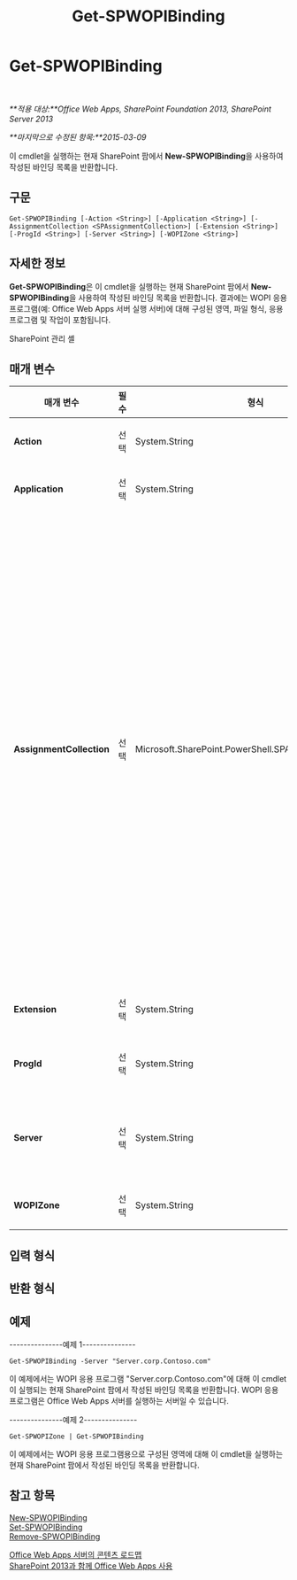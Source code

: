 ﻿---
title: Get-SPWOPIBinding
TOCTitle: Get-SPWOPIBinding
ms:assetid: b757301b-f6c5-43a5-a8ca-2ef33ede0ae8
ms:mtpsurl: https://technet.microsoft.com/ko-kr/library/JJ219450(v=office.15)
ms:contentKeyID: 49643423
ms.date: 12/19/2017
mtps_version: v=office.15
ms.translationtype: HT
---

# Get-SPWOPIBinding

 

_**적용 대상:**Office Web Apps, SharePoint Foundation 2013, SharePoint Server 2013_

_**마지막으로 수정된 항목:**2015-03-09_

이 cmdlet을 실행하는 현재 SharePoint 팜에서 **New-SPWOPIBinding**을 사용하여 작성된 바인딩 목록을 반환합니다.

## 구문

    Get-SPWOPIBinding [-Action <String>] [-Application <String>] [-AssignmentCollection <SPAssignmentCollection>] [-Extension <String>] [-ProgId <String>] [-Server <String>] [-WOPIZone <String>]

## 자세한 정보

**Get-SPWOPIBinding**은 이 cmdlet을 실행하는 현재 SharePoint 팜에서 **New-SPWOPIBinding**을 사용하여 작성된 바인딩 목록을 반환합니다. 결과에는 WOPI 응용 프로그램(예: Office Web Apps 서버 실행 서버)에 대해 구성된 영역, 파일 형식, 응용 프로그램 및 작업이 포함됩니다.

SharePoint 관리 셸

## 매개 변수


<table>
<colgroup>
<col style="width: 25%" />
<col style="width: 25%" />
<col style="width: 25%" />
<col style="width: 25%" />
</colgroup>
<thead>
<tr class="header">
<th>매개 변수</th>
<th>필수</th>
<th>형식</th>
<th>설명</th>
</tr>
</thead>
<tbody>
<tr class="odd">
<td><p><strong>Action</strong></p></td>
<td><p>선택</p></td>
<td><p>System.String</p></td>
<td><p>바인딩을 반환할 작업을 지정합니다.</p></td>
</tr>
<tr class="even">
<td><p><strong>Application</strong></p></td>
<td><p>선택</p></td>
<td><p>System.String</p></td>
<td><p>바인딩을 반환할 응용 프로그램을 지정합니다.</p></td>
</tr>
<tr class="odd">
<td><p><strong>AssignmentCollection</strong></p></td>
<td><p>선택</p></td>
<td><p>Microsoft.SharePoint.PowerShell.SPAssignmentCollection</p></td>
<td><p>올바른 삭제를 위해 개체를 관리합니다. <strong>SPWeb</strong> 또는 <strong>SPSite</strong>와 같은 개체를 사용하는 경우 많은 양의 메모리를 사용할 수 있으며, Windows PowerShell 스크립트에서 이러한 개체를 사용하려면 올바른 메모리 관리가 필요합니다. <strong>SPAssignment</strong> 개체를 사용하면 개체를 하나의 변수에 지정하고 해당 개체가 필요한 시기가 지나면 개체를 삭제하여 메모리를 확보할 수 있습니다. <strong>SPWeb</strong>, <strong>SPSite</strong> 또는 <strong>SPSiteAdministration</strong> 개체를 사용하는 경우 지정 컬렉션 또는 <strong>Global</strong> 매개 변수가 사용되지 않으면 해당 개체가 자동으로 삭제됩니다.</p>
<div class="alert">

> [!NOTE]
> <STRONG>Global</STRONG> 매개 변수가 사용되는 경우 모든 개체가 전역 저장소에 포함됩니다. 개체가 즉시 사용되지 않거나 <STRONG>Stop-SPAssignment</STRONG> 명령을 사용하여 삭제되지 않는 경우 메모리 부족 시나리오가 발생할 수 있습니다.


</div></td>
</tr>
<tr class="even">
<td><p><strong>Extension</strong></p></td>
<td><p>선택</p></td>
<td><p>System.String</p></td>
<td><p>바인딩을 반환할 파일 이름 확장명을 지정합니다.</p></td>
</tr>
<tr class="odd">
<td><p><strong>ProgId</strong></p></td>
<td><p>선택</p></td>
<td><p>System.String</p></td>
<td><p>바인딩을 반환할 응용 프로그램의 ProgID(프로그래밍 ID)를 지정합니다.</p></td>
</tr>
<tr class="even">
<td><p><strong>Server</strong></p></td>
<td><p>선택</p></td>
<td><p>System.String</p></td>
<td><p>바인딩을 반환할 WOPI 응용 프로그램(예: Office Web Apps 서버 실행 서버)의 이름을 지정합니다.</p></td>
</tr>
<tr class="odd">
<td><p><strong>WOPIZone</strong></p></td>
<td><p>선택</p></td>
<td><p>System.String</p></td>
<td><p>바인딩을 반환할 영역을 지정합니다.</p></td>
</tr>
</tbody>
</table>


## 입력 형식

## 반환 형식

## 예제

\---------------예제 1---------------

    Get-SPWOPIBinding -Server "Server.corp.Contoso.com"

이 예제에서는 WOPI 응용 프로그램 "Server.corp.Contoso.com"에 대해 이 cmdlet이 실행되는 현재 SharePoint 팜에서 작성된 바인딩 목록을 반환합니다. WOPI 응용 프로그램은 Office Web Apps 서버를 실행하는 서버일 수 있습니다.

\---------------예제 2---------------

    Get-SPWOPIZone | Get-SPWOPIBinding

이 예제에서는 WOPI 응용 프로그램용으로 구성된 영역에 대해 이 cmdlet을 실행하는 현재 SharePoint 팜에서 작성된 바인딩 목록을 반환합니다.

## 참고 항목


[New-SPWOPIBinding](new-spwopibinding.md)  
[Set-SPWOPIBinding](set-spwopibinding.md)  
[Remove-SPWOPIBinding](remove-spwopibinding.md)  


[Office Web Apps 서버의 콘텐츠 로드맵](content-roadmap-for-office-web-apps-server.md)  
[SharePoint 2013과 함께 Office Web Apps 사용](use-office-web-apps-with-sharepoint-2013.md)

